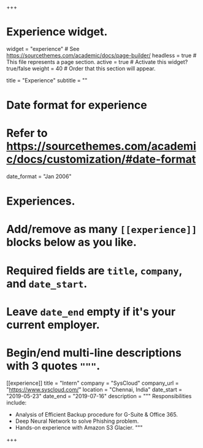 +++
# Experience widget.
widget = "experience"  # See https://sourcethemes.com/academic/docs/page-builder/
headless = true  # This file represents a page section.
active = true  # Activate this widget? true/false
weight = 40  # Order that this section will appear.

title = "Experience"
subtitle = ""

# Date format for experience
#   Refer to https://sourcethemes.com/academic/docs/customization/#date-format
date_format = "Jan 2006"

# Experiences.
#   Add/remove as many `[[experience]]` blocks below as you like.
#   Required fields are `title`, `company`, and `date_start`.
#   Leave `date_end` empty if it's your current employer.
#   Begin/end multi-line descriptions with 3 quotes `"""`.
[[experience]]
  title = "Intern"
  company = "SysCloud"
  company_url = "https://www.syscloud.com/"
  location = "Chennai, India"
  date_start = "2019-05-23"
  date_end = "2019-07-16"
  description = """
  Responsibilities include:
  
  * Analysis of Efficient Backup procedure for G-Suite & Office 365.
  * Deep Neural Network to solve Phishing problem.
  * Hands-on experience with Amazon S3 Glacier.
  """

+++
